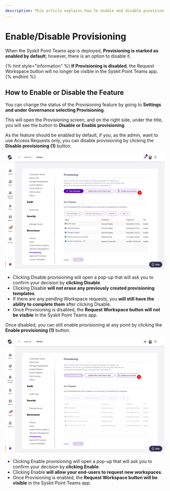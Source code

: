 ```yaml
---
description: This article explains how to enable and disable provisioning in the Syskit Point Teams app.
---
```



# Enable/Disable Provisioning 

When the Syskit Point Teams app is deployed, **Provisioning is marked as enabled by default**; however, there is an option to disable it. 

{% hint style="information" %}
**If Provisioning is disabled**, the Request Workspace button will no longer be visible in the Syskit Point Teams app.
{% endhint %}


## How to Enable or Disable the Feature

You can change the status of the Provisioning feature by going to **Settings and under Governance selecting Provisioning**.

This will open the Provisioning screen, and on the right side, under the title, you will see the button to **Disable or Enable provisioning**. 

As the feature should be enabled by default, if you, as the admin, want to use Access Requests only, you can disable provisioning by clicking the **Disable provisioning (1)** button.


![Disable Provisioning](../../.gitbook/assets/provisioning-disable.png)

  * Clicking Disable provisioning will open a pop-up that will ask you to confirm your decision by **clicking Disable**.
  * Clicking Disable **will not erase any previously created provisioning templates**.
  * If there are any pending Workspace requests, you **will still have the ability to complete them** after clicking Disable.
  * Once Provisioning is disabled, the **Request Workspace button will not be visible** in the Syskit Point Teams app. 

Once disabled, you can still enable provisioning at any point by clicking the **Enable provisioning (1)** button.

![Enable Provisioning](../../.gitbook/assets/provisioning-enable.png)

  * Clicking Enable provisioning will open a pop-up that will ask you to confirm your decision by **clicking Enable**.
  * Clicking Enable **will allow your end-users to request new workspaces**.
  * Once Provisioning is enabled, the **Request Workspace button will be visible** in the Syskit Point Teams app. 
